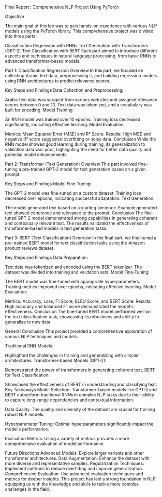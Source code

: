 Final Report :
Comprehensive NLP Project Using PyTorch

Objective

The main goal of this lab was to gain hands-on experience with various NLP models using the PyTorch library. This comprehensive project was divided into three parts:

Classification Regression with RNNs
Text Generation with Transformers (GPT-2)
Text Classification with BERT
Each part aimed to introduce different aspects and techniques in natural language processing, from basic RNNs to advanced transformer-based models.

Part 1: Classification Regression
Overview
In this part, we focused on collecting Arabic text data, preprocessing it, and building regression models using RNN architectures to predict relevance scores.

Key Steps and Findings
Data Collection and Preprocessing:

Arabic text data was scraped from various websites and assigned relevance scores between 0 and 10.
Text data was tokenized, and a vocabulary was built for encoding.
Model Training:

An RNN model was trained over 10 epochs.
Training loss decreased significantly, indicating effective learning.
Model Evaluation:

Metrics: Mean Squared Error (MSE) and R² Score.
Results: High MSE and negative R² score suggested overfitting or noisy data.
Conclusion
While the RNN model showed good learning during training, its generalization to validation data was poor, highlighting the need for better data quality and potential model enhancements.

Part 2: Transformer (Text Generation)
Overview
This part involved fine-tuning a pre-trained GPT-2 model for text generation based on a given prompt.

Key Steps and Findings
Model Fine-Tuning:

The GPT-2 model was fine-tuned on a custom dataset.
Training loss decreased over epochs, indicating successful adaptation.
Text Generation:

The model generated text based on a starting sentence.
Example generated text showed coherence and relevance to the prompt.
Conclusion
The fine-tuned GPT-2 model demonstrated strong capabilities in generating coherent and contextually relevant text. The results validated the effectiveness of transformer-based models in text generation tasks.

Part 3: BERT (Text Classification)
Overview
In the final part, we fine-tuned a pre-trained BERT model for text classification tasks using the Amazon product reviews dataset.

Key Steps and Findings
Data Preparation:

Text data was tokenized and encoded using the BERT tokenizer.
The dataset was divided into training and validation sets.
Model Fine-Tuning:

The BERT model was fine-tuned with appropriate hyperparameters.
Training metrics improved over epochs, indicating effective learning.
Model Evaluation:

Metrics: Accuracy, Loss, F1 Score, BLEU Score, and BERT Score.
Results: High accuracy and balanced F1 score demonstrated the model's effectiveness.
Conclusion
The fine-tuned BERT model performed well on the text classification task, showcasing its robustness and ability to generalize to new data.

General Conclusion
This project provided a comprehensive exploration of various NLP techniques and models:

Traditional RNN Models:

Highlighted the challenges in training and generalizing with simpler architectures.
Transformer-based Models (GPT-2):

Demonstrated the power of transformers in generating coherent text.
BERT for Text Classification:

Showcased the effectiveness of BERT in understanding and classifying text.
Key Takeaways
Model Selection: Transformer-based models like GPT-2 and BERT outperform traditional RNNs in complex NLP tasks due to their ability to capture long-range dependencies and contextual information.

Data Quality: The quality and diversity of the dataset are crucial for training robust NLP models.

Hyperparameter Tuning: Optimal hyperparameters significantly impact the model's performance.

Evaluation Metrics: Using a variety of metrics provides a more comprehensive evaluation of model performance.

Future Directions
Advanced Models: Explore larger variants and other transformer architectures.
Data Augmentation: Enhance the dataset with more diverse and representative samples.
Regularization Techniques: Implement methods to reduce overfitting and improve generalization.
Comprehensive Evaluation: Use advanced evaluation techniques and metrics for deeper insights.
This project has laid a strong foundation in NLP, equipping us with the knowledge and skills to tackle more complex challenges in the field.
